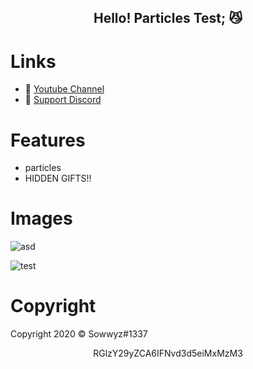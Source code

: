 <h2 align="center">
    Hello! Particles Test<strong>;</strong> 😼
<br>

# Links
- 🔗 [Youtube Channel](https://www.youtube.com/channel/UC9_kma0SOd-oSe24gqpqqCA)
- 🔗 [Support Discord](https://discord.com/users/394251966571872256)


# Features 

+ particles
+ HIDDEN GIFTS!!

# Images 

![asd](https://user-images.githubusercontent.com/88189918/231604589-ea261f5b-b103-4fde-bd2e-378fd8d94096.png)


![test](https://user-images.githubusercontent.com/88189918/231603274-cf97822e-6769-41ec-8ecf-8753e7b66d81.png)


# Copyright 
Copyright 2020 © Sowwyz#1337

</h2>
<p align="center">
   RGlzY29yZCA6IFNvd3d5eiMxMzM3
<br>

